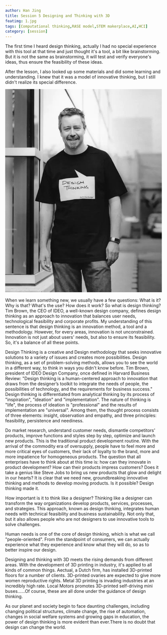 ```yaml
---
author: Han Jing
title: Session 5 Designing and Thinking with 3D
featimg: 1.jpg
tags: [Computational thinking,RASE model,STEM makerplace,AI,HCI]
category: [session]
---
```

The first time I heard design thinking, actually I had no special experience with this tool at that time and just thought it's a tool, a bit like brainstorming. But it is not the same as brainstorming, it will test and verify everyone's ideas, thus ensure the feasibility of these ideas. 

After the lesson, I also looked up some materials and did some learning and understanding. I knew that it was a model of innovative thinking, but I still didn't realize its special difference.

![image info](../img/session5.png)
 
When we learn something new, we usually have a few questions: What is it? Why is that? What's the use? How does it work? So what is design thinking? Tim Brown, the CEO of IDEO, a well-known design company, defines design thinking as an approach to innovation that balances user needs, technological feasibility and corporate profits. My understanding of this sentence is that design thinking is an innovation method, a tool and a methodology. However, for every areas, innovation is not unconstrained. Innovation is not just about users' needs, but also to ensure its feasibility. So, it's a balance of all these points.

 
Design Thinking is a creative and Design methodology that seeks innovative solutions to a variety of issues and creates more possibilities. Design thinking, as a set of problem-solving methods, allows you to see the world in a different way, to think in ways you didn't know before. Tim Brown, president of IDEO Design Company, once defined in Harvard Business Review: "Design thinking is a human-centered approach to innovation that draws from the designer’s toolkit to integrate the needs of people, the possibilities of technology, and the requirements for business success." Design thinking is differentiated from analytical thinking by its process of "inspiration", "ideation" and "implementation". The nature of thinking is "life", the process of ideation is "professional" and the results of implementation are "universal". Among them, the thought process consists of three elements: insight, observation and empathy, and three principles: feasibility, persistence and neediness.

Do market research, understand customer needs, dismantle competitors' products, improve functions and styles step by step, optimize and launch new products. This is the traditional product development routine. With the arrival of the commodity era of oversupply, people have to feel more and more critical eyes of customers, their lack of loyalty to the brand, more and more impatience for homogeneous products. The question that all enterprises have to think about at this time is: how can they innovate in product development? How can their products impress customers? Does it take a genius like Steve Jobs to bring us new products that glow and delight in our hearts? It is clear that we need new, groundbreaking innovative thinking and methods to develop moving products. Is it possible? Design thinking made it. 

How important is it to think like a designer? Thinking like a designer can transform the way organizations develop products, services, processes, and strategies. This approach, known as design thinking, integrates human needs with technical feasibility and business sustainability. Not only that, but it also allows people who are not designers to use innovative tools to solve challenges. 

Human needs is one of the core of design thinking, which is what we call "people-oriented". From the standpoint of consumers, we can actually experience what they experience and know what they will do, so as to better inspire our design.  

Designing and thinking with 3D meets the rising demands from different areas. With the development of 3D printing in industry, it's applied to all kinds of common things. Aectual, a Dutch firm, has installed 3D-printed floors for a number of clients. 3D-printed ovaries are expected to give more women reproductive rights. Metal 3D printing is invading industries at an incredibly high rate. Local Motors promotes 3D-printed self-driving mini buses……Of course, these are all done under the guidance of design thinking. 

As our planet and society begin to face daunting challenges, including changing political structures, climate change, the rise of automation, changes in social welfare systems and growing gaps in education, the power of design thinking is more evident than ever.There is no doubt that design can change the world.
